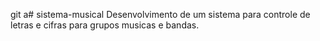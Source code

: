 git a# sistema-musical
Desenvolvimento de um sistema para controle de letras e cifras para grupos musicas e bandas.
